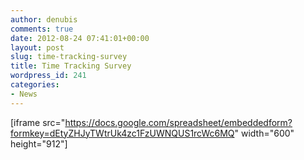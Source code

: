 ```yaml
---
author: denubis
comments: true
date: 2012-08-24 07:41:01+00:00
layout: post
slug: time-tracking-survey
title: Time Tracking Survey
wordpress_id: 241
categories:
- News
---
```


[iframe src="https://docs.google.com/spreadsheet/embeddedform?formkey=dEtyZHJyTWtrUk4zc1FzUWNQUS1rcWc6MQ" width="600" height="912"]
